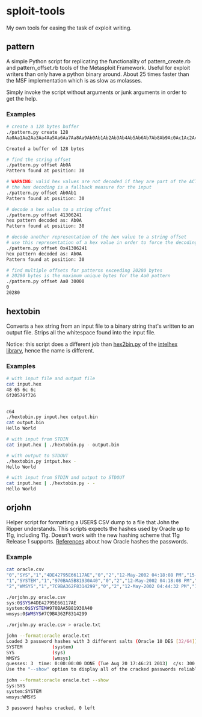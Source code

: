 # sploit-tools

My own tools for easing the task of exploit writing.

## pattern

A simple Python script for replicating the functionality of pattern_create.rb and pattern_offset.rb tools of the Metasploit Framework. Useful for exploit writers than only have a python binary around. About 25 times faster than the MSF implementation which is as slow as molasses.

Simply invoke the script without arguments or junk arguments in order to get the help.

### Examples

```bash
# create a 128 bytes buffer
./pattern.py create 128
Aa0Aa1Aa2Aa3Aa4Aa5Aa6Aa7Aa8Aa9Ab0Ab1Ab2Ab3Ab4Ab5Ab6Ab7Ab8Ab9Ac0Ac1Ac2Ac3Ac4Ac5Ac6Ac7Ac8Ac9Ad0Ad1Ad2Ad3Ad4Ad5Ad6Ad7Ad8Ad9Ae0Ae1Ae

Created a buffer of 128 bytes

# find the string offset
./pattern.py offset Ab0A
Pattern found at position: 30

# WARNING: valid hex values are not decoded if they are part of the ACTUAL buffer
# the hex decoding is a fallback measure for the input
./pattern.py offset Ab0Ab1
Pattern found at position: 30

# decode a hex value to a string offset
./pattern.py offset 41306241
hex pattern decoded as: Ab0A
Pattern found at position: 30

# decode another representation of the hex value to a string offset
# use this representation of a hex value in order to force the decoding
./pattern.py offset 0x41306241
hex pattern decoded as: Ab0A
Pattern found at position: 30

# find multiple offsets for patterns exceeding 20280 bytes
# 20280 bytes is the maximum unique bytes for the Aa0 pattern
./pattern.py offset Aa0 30000
0
20280
```

## hextobin

Converts a hex string from an input file to a binary string that's written to an output file. Strips all the whitespace found into the input file.

Notice: this script does a different job than [hex2bin.py](http://www.bialix.com/intelhex/manual/part3-1.html) of the [intelhex library](http://www.bialix.com/intelhex/manual/part1-1.html), hence the name is different.

### Examples

```bash
# with input file and output file
cat input.hex
48 65 6c 6c
6f20576f726


c64
./hextobin.py input.hex output.bin
cat output.bin
Hello World

# with input from STDIN
cat input.hex | ./hextobin.py - output.bin

# with output to STDOUT
./hextobin.py intput.hex -
Hello World

# with input from STDIN and output to STDOUT
cat input.hex | ./hextobin.py - -
Hello World
```

## orjohn

Helper script for formatting a USER$ CSV dump to a file that John the Ripper understands. This scripts expects the hashes used by Oracle up to 11g, including 11g. Doesn't work with the new hashing scheme that 11g Release 1 supports. [References](http://marcel.vandewaters.nl/oracle/security/password-hashes) about how Oracle hashes the passwords.

### Example

```bash
cat oracle.csv
"0","SYS","1","4DE42795E66117AE","0","2","12-May-2002 04:18:08 PM","15-Jan-2007 07:43:33 AM","","","0","","1","","","0","0","SYS_GROUP","","","","","","",""
"1","SYSTEM","1","970BAA5B81930A40","0","2","12-May-2002 04:18:08 PM","15-Jan-2007 07:43:33 AM","","","0","","1","","","0","0","SYS_GROUP","","","","","","",""
"2","WMSYS","1","7C9BA362F8314299","0","2","12-May-2002 04:44:32 PM","12-May-2002 04:44:32 PM","15-Jan-2007 07:42:31 AM","15-Jan-2007 07:42:31 AM","0","","1","","","9","0","DEFAULT_CONSUMER_GROUP","","","","","","",""

./orjohn.py oracle.csv
sys:0$SYS#4DE42795E66117AE
system:0$SYSTEM#970BAA5B81930A40
wmsys:0$WMSYS#7C9BA362F8314299

./orjohn.py oracle.csv > oracle.txt

john --format:oracle oracle.txt
Loaded 3 password hashes with 3 different salts (Oracle 10 DES [32/64])
SYSTEM           (system)
SYS              (sys)
WMSYS            (wmsys)
guesses: 3  time: 0:00:00:00 DONE (Tue Aug 20 17:46:21 2013)  c/s: 300  trying:
Use the "--show" option to display all of the cracked passwords reliably

john --format:oracle oracle.txt --show
sys:SYS
system:SYSTEM
wmsys:WMSYS

3 password hashes cracked, 0 left
```
